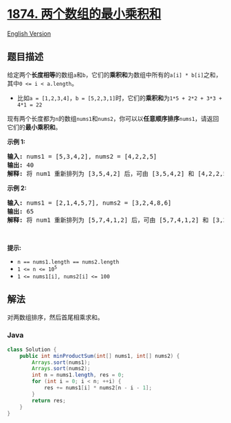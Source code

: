 # [1874. 两个数组的最小乘积和](https://leetcode.cn/problems/minimize-product-sum-of-two-arrays)

[English Version](/solution/1800-1899/1874.Minimize%20Product%20Sum%20of%20Two%20Arrays/README_EN.md)

## 题目描述

<!-- 这里写题目描述 -->

<p>给定两个<strong>长度相等</strong>的数组<code>a</code>和<code>b</code>，它们的<strong>乘积和</strong>为数组中所有的<code>a[i] * b[i]</code>之和，其中<code>0 &lt;= i &lt; a.length</code>。</p>

<ul>
	<li>比如<code>a = [1,2,3,4]</code>，<code>b = [5,2,3,1]</code>时，它们的<strong>乘积和</strong>为<code>1*5 + 2*2 + 3*3 + 4*1 = 22</code></li>
</ul>

<p>现有两个长度都为<code>n</code>的数组<code>nums1</code>和<code>nums2</code>，你可以以<strong>任意顺序排序</strong><code>nums1</code>，请返回它们的<strong>最小乘积和</strong>。</p>

<p><strong>示例 1:</strong></p>

<pre><strong>输入:</strong> nums1 = [5,3,4,2], nums2 = [4,2,2,5]
<strong>输出:</strong> 40
<strong>解释: </strong>将 num1 重新排列为 [3,5,4,2] 后，可由<b> </b>[3,5,4,2] 和 [4,2,2,5] 得到最小乘积和 3*4 + 5*2 + 4*2 + 2*5 = 40。
</pre>

<p><strong>示例 2:</strong></p>

<pre><strong>输入:</strong> nums1 = [2,1,4,5,7], nums2 = [3,2,4,8,6]
<strong>输出:</strong> 65
<strong>解释:</strong> 将 num1 重新排列为 [5,7,4,1,2] 后，可由<b> </b>[5,7,4,1,2] 和 [3,2,4,8,6] 得到最小乘积和 5*3 + 7*2 + 4*4 + 1*8 + 2*6 = 65。
</pre>

<p> </p>

<p><strong>提示:</strong></p>

<ul>
	<li><code>n == nums1.length == nums2.length</code></li>
	<li><code>1 &lt;= n &lt;= 10<sup>5</sup></code></li>
	<li><code>1 &lt;= nums1[i], nums2[i] &lt;= 100</code></li>
</ul>

## 解法

对两数组排序，然后首尾相乘求和。

### **Java**

```java
class Solution {
    public int minProductSum(int[] nums1, int[] nums2) {
        Arrays.sort(nums1);
        Arrays.sort(nums2);
        int n = nums1.length, res = 0;
        for (int i = 0; i < n; ++i) {
            res += nums1[i] * nums2[n - i - 1];
        }
        return res;
    }
}
```
